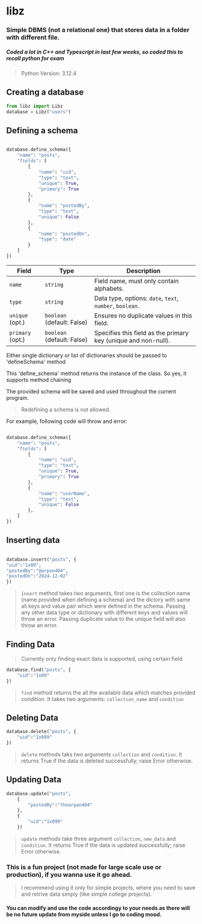 # libz

### Simple DBMS (not a relational one) that stores data in a folder with different file.

##### Coded a lot in C++ and Typescript in last few weeks, so coded this to recall python for exam

> Python Version: 3.12.4

## Creating a database

```python
from libz import Libz
database = Libz("users")
```

## Defining a schema

```python

database.define_schema({
    "name": "posts",
    "fields": [
        {
            "name": "uid",
            "type": "text",
            "unique": True,
            "primary": True
        },
        {
            "name": "postedBy",
            "type": "text",
            "unique": False
        },
        {
            "name": "postedOn",
            "type": "date"
        }
    ]
})

```

| **Field**        | **Type**                   | **Description**                                                |
| ---------------- | -------------------------- | -------------------------------------------------------------- |
| `name`           | `string`                   | Field name, must only contain alphabets.                       |
| `type`           | `string`                   | Data type, options: `date`, `text`, `number`, `boolean`.       |
| `unique` (opt.)  | `boolean` (default: False) | Ensures no duplicate values in this field.                     |
| `primary` (opt.) | `boolean` (default: False) | Specifies this field as the primary key (unique and non-null). |

Either single dictionary or list of dictionaries should be passed to 'defineSchema' method

This 'define_schema' method returns the instance of the class. So yes, it supports method chaining

The provided schema will be saved and used throughout the current program.

> Redefining a schema is not allowed.

For example, following code will throw and error:

```python

database.define_schema({
    "name": "posts",
    "fields": [
        {
            "name": "uid",
            "type": "text",
            "unique": True,
            "primary": True
        },
        {
            "name": "userName",
            "type": "text",
            "unique": False
        },
    ]
})
```

## Inserting data

```python

database.insert("posts", {
"uid":"1x09",
"postedBy":"@arpan404",
"postedOn":"2024-12-02"
})

```

> `insert` method takes two arguments, first one is the collection name (name provided when defining a schema) and the dictory with same all keys and value pair which were defined in the schema.
> Passing any other data type or dictionary with different keys and values will throw an error.
> Passing duplicate value to the unique field will also throw an error.

## Finding Data

> Currently only finding exact data is supported, using certain field

```python
database.find("posts", {
    "uid":"1x09"
})
```

> `find` method returns the all the available data which matches provided condition. It takes two arguments: `collection_name` and `condition`

## Deleting Data

```python
database.delete("posts", {
    "uid":"1x099"
})
```

> `delete` methods taks two arguments `collection` and `condition`. It returns True if the data is deleted successfully; raise Error otherwise.

## Updating Data

```python
database.update("posts",
    {
        "postedBy":"thearpan404"
    },
    {
        "uid":"1x099"
    })

```

> `update` methods take three argument `collection`, `new_data` and `condition`. It returns True if the data is updated successfully; raise Error otherwise.

### This is a fun project (not made for large scale use or production), if you wanna use it go ahead.

> I recommend using it only for simple projects, where you need to save and retrive data simply (like simple college projects).

#### You can modify and use the code accordingy to your needs as there will be no future update from myside unless I go to coding mood.
